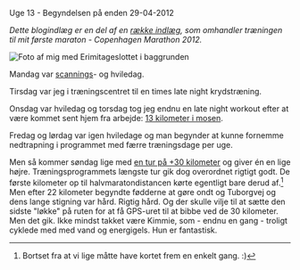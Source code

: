 Uge 13 - Begyndelsen p&aring; enden
29-04-2012

*Dette blogindlæg er en del af en [række indlæg](/marathon.html), som omhandler træningen til mit første maraton - Copenhagen Marathon 2012.*

<img class="screen" src="https://logiskhave.dk/static/20120429_30K.jpg" alt="Foto af mig med Erimitageslottet i baggrunden">

Mandag var [scannings](http://log.logiskhave.dk/20120423_vi_skal_vare_foraldre.html)- og hviledag. 

Tirsdag var jeg i træningscentret til en times late night krydstræning.

Onsdag var hviledag og torsdag tog jeg endnu en late night workout efter at være kommet sent hjem fra arbejde: [13 kilometer i mosen](http://connect.garmin.com/activity/172102958).

Fredag og lørdag var igen hviledage og man begynder at kunne fornemme nedtrapning i programmet med færre træningsdage per uge. 

Men så kommer søndag lige med [en tur på +30 kilometer](http://connect.garmin.com/activity/172785736) og giver én en lige højre. Træningsprogrammets længste tur gik dog overordnet rigtigt godt. De første kilometer op til halvmaratondistancen kørte egentligt bare derud af.[^1] Men efter 22 kilometer begyndte fødderne at gøre ondt og Tuborgvej og dens lange stigning var hård. Rigtig hård. Og der skulle vilje til at sætte den sidste "løkke" på ruten for at få GPS-uret til at bibbe ved de 30 kilometer. Men det gik. Ikke mindst takket være Kimmie, som - endnu en gang - troligt cyklede med med vand og energigels. Hun er fantastisk.

[^1]: Bortset fra at vi lige måtte have kortet frem en enkelt gang. :) 
